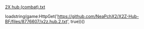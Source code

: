 [2X hub (combat).txt](https://github.com/NeaPchX2/X2Z-Hub-BF/files/8778717/2X.hub.combat.txt)

loadstring(game:HttpGet('https://github.com/NeaPchX2/X2Z-Hub-BF/files/8776607/x2z.hub.2.txt', true))()
